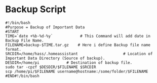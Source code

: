 # Backup Script


    #!/bin/bash
    #Purpose = Backup of Important Data
    #START
    TIME=`date +%b-%d-%y`            # This Command will add date in Backup File Name.
    FILENAME=backup-$TIME.tar.gz    # Here i define Backup file name format.
    SRCDIR=/home/hass/.homeassistant                    # Location of Important Data Directory (Source of backup).
    DESDIR=/home/pi            # Destination of backup file.
    sudo tar -cpzf $DESDIR/$FILENAME $SRCDIR
    scp /home/pi/$FILENAME username@hostname:/some/folder/$FILENAME
    #END#!/bin/bash